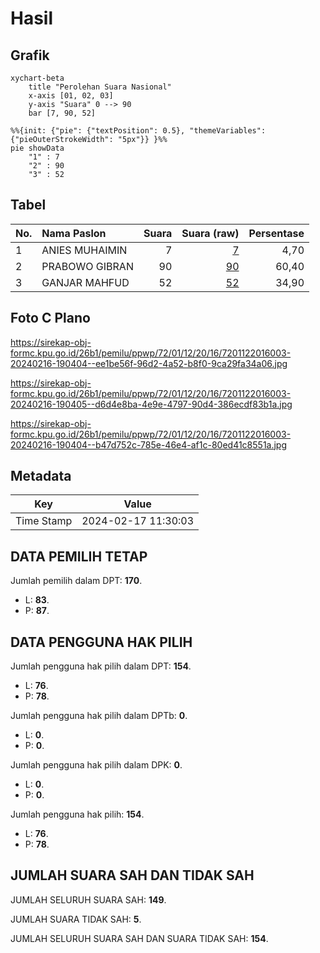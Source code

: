 # Hasil

## Grafik

```mermaid
xychart-beta
    title "Perolehan Suara Nasional"
    x-axis [01, 02, 03]
    y-axis "Suara" 0 --> 90
    bar [7, 90, 52]
```

```mermaid
%%{init: {"pie": {"textPosition": 0.5}, "themeVariables": {"pieOuterStrokeWidth": "5px"}} }%%
pie showData
    "1" : 7
    "2" : 90
    "3" : 52
```

## Tabel

| No. | Nama Paslon    | Suara | Suara (raw) | Persentase |
|:--- |:-------------- | -----:| -----------:| ----------:|
| 1   | ANIES MUHAIMIN | 7     | [7][p-1]    | 4,70       |
| 2   | PRABOWO GIBRAN | 90    | [90][p-2]   | 60,40      |
| 3   | GANJAR MAHFUD  | 52    | [52][p-3]   | 34,90      |


[p-1]: https://github.com/gigit-pemilu/pemilu-2024/blob/main/pilpres/hitung-suara/sub/72-sulawesi-tengah/sub/01-banggai/sub/12-toili-barat/sub/2016-mekar-sari/sub/003-tps/sub/paslon-1.txt
[p-2]: https://github.com/gigit-pemilu/pemilu-2024/blob/main/pilpres/hitung-suara/sub/72-sulawesi-tengah/sub/01-banggai/sub/12-toili-barat/sub/2016-mekar-sari/sub/003-tps/sub/paslon-2.txt
[p-3]: https://github.com/gigit-pemilu/pemilu-2024/blob/main/pilpres/hitung-suara/sub/72-sulawesi-tengah/sub/01-banggai/sub/12-toili-barat/sub/2016-mekar-sari/sub/003-tps/sub/paslon-3.txt

## Foto C Plano

https://sirekap-obj-formc.kpu.go.id/26b1/pemilu/ppwp/72/01/12/20/16/7201122016003-20240216-190404--ee1be56f-96d2-4a52-b8f0-9ca29fa34a06.jpg

https://sirekap-obj-formc.kpu.go.id/26b1/pemilu/ppwp/72/01/12/20/16/7201122016003-20240216-190405--d6d4e8ba-4e9e-4797-90d4-386ecdf83b1a.jpg

https://sirekap-obj-formc.kpu.go.id/26b1/pemilu/ppwp/72/01/12/20/16/7201122016003-20240216-190404--b47d752c-785e-46e4-af1c-80ed41c8551a.jpg


## Metadata

| Key        | Value               |
| ---------- | ------------------- |
| Time Stamp | 2024-02-17 11:30:03 |


## DATA PEMILIH TETAP

Jumlah pemilih dalam DPT: **170**.
 * L: **83**.
 * P: **87**.

## DATA PENGGUNA HAK PILIH

Jumlah pengguna hak pilih dalam DPT: **154**.
 * L: **76**.
 * P: **78**.

Jumlah pengguna hak pilih dalam DPTb: **0**.
 * L: **0**.
 * P: **0**.

Jumlah pengguna hak pilih dalam DPK: **0**.
 * L: **0**.
 * P: **0**.

Jumlah pengguna hak pilih: **154**.
 * L: **76**.
 * P: **78**.

## JUMLAH SUARA SAH DAN TIDAK SAH

JUMLAH SELURUH SUARA SAH: **149**.

JUMLAH SUARA TIDAK SAH: **5**.

JUMLAH SELURUH SUARA SAH DAN SUARA TIDAK SAH: **154**.


